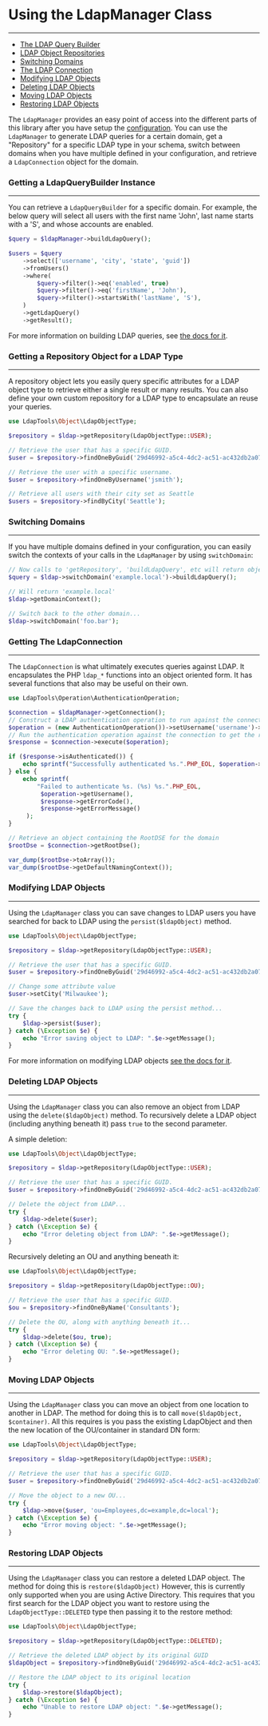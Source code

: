 # Using the LdapManager Class
-----------------------------

* [The LDAP Query Builder](#getting-a-ldapquerybuilder-instance)
* [LDAP Object Repositories](#getting-a-repository-object-for-a-ldap-type)
* [Switching Domains](#switching-domains)
* [The LDAP Connection](#getting-the-ldapconnection)
* [Modifying LDAP Objects](#modifying-ldap-objects)
* [Deleting LDAP Objects](#deleting-ldap-objects)
* [Moving LDAP Objects](#moving-ldap-objects)
* [Restoring LDAP Objects](#restoring-ldap-objects)

The `LdapManager` provides an easy point of access into the different parts of this library after you have setup the
[configuration](../reference/Main-Configuration.md). You can use the `LdapManager` to generate LDAP queries for a
certain domain, get a "Repository" for a specific LDAP type in your schema, switch between domains when you have 
multiple defined in your configuration, and retrieve a `LdapConnection` object for the domain.

### Getting a LdapQueryBuilder Instance
---------------------------------------

You can retrieve a `LdapQueryBuilder` for a specific domain. For example, the below query will select all users with 
the first name 'John', last name starts with a 'S', and whose accounts are enabled.

```php
$query = $ldapManager->buildLdapQuery();

$users = $query
    ->select(['username', 'city', 'state', 'guid'])
    ->fromUsers()
    ->where(
        $query->filter()->eq('enabled', true)
        $query->filter()->eq('firstName', 'John'),
        $query->filter()->startsWith('lastName', 'S'),
    )
    ->getLdapQuery()
    ->getResult();
```

For more information on building LDAP queries, see [the docs for it](./Building-LDAP-Queries.md).

### Getting a Repository Object for a LDAP Type
-----------------------------------------------

A repository object lets you easily query specific attributes for a LDAP object type to retrieve either a single result
or many results. You can also define your own custom repository for a LDAP type to encapsulate an reuse your queries.
 
```php
use LdapTools\Object\LdapObjectType;

$repository = $ldap->getRepository(LdapObjectType::USER);

// Retrieve the user that has a specific GUID.
$user = $repository->findOneByGuid('29d46992-a5c4-4dc2-ac51-ac432db2a078');

// Retrieve the user with a specific username.
$user = $repository->findOneByUsername('jsmith');

// Retrieve all users with their city set as Seattle
$users = $repository->findByCity('Seattle');
```

### Switching Domains
---------------------

If you have multiple domains defined in your configuration, you can easily switch the contexts of your calls in the
`LdapManager` by using `switchDomain`:

```php
// Now calls to 'getRepository', 'buildLdapQuery', etc will return objects that execute in the context of this domain.
$query = $ldap->switchDomain('example.local')->buildLdapQuery();

// Will return 'example.local'
$ldap->getDomainContext();

// Switch back to the other domain...
$ldap->switchDomain('foo.bar');
```

### Getting The LdapConnection
------------------------------

The `LdapConnection` is what ultimately executes queries against LDAP. It encapsulates the PHP `ldap_*` functions into
an object oriented form. It has several functions that also may be useful on their own.
 
```php
use LdapTools\Operation\AuthenticationOperation;

$connection = $ldapManager->getConnection();
// Construct a LDAP authentication operation to run against the connection...
$operation = (new AuthenticationOperation())->setUsername('username')->setPassword('password');
// Run the authentication operation against the connection to get the response object...
$response = $connection->execute($operation);

if ($response->isAuthenticated()) {
    echo sprintf("Successfully authenticated %s.".PHP_EOL, $operation->getUsername());
} else {
    echo sprintf(
        "Failed to authenticate %s. (%s) %s.".PHP_EOL,
         $operation->getUsername(),
         $response->getErrorCode(),
         $response->getErrorMessage()
     );
}

// Retrieve an object containing the RootDSE for the domain
$rootDse = $connection->getRootDse();

var_dump($rootDse->toArray());
var_dump($rootDse->getDefaultNamingContext());
```

### Modifying LDAP Objects
--------------------------

Using the `LdapManager` class you can save changes to LDAP users you have searched for back to LDAP using the
`persist($ldapObject)` method.

```php
use LdapTools\Object\LdapObjectType;

$repository = $ldap->getRepository(LdapObjectType::USER);

// Retrieve the user that has a specific GUID.
$user = $repository->findOneByGuid('29d46992-a5c4-4dc2-ac51-ac432db2a078');

// Change some attribute value
$user->setCity('Milwaukee');

// Save the changes back to LDAP using the persist method...
try {
    $ldap->persist($user);
} catch (\Exception $e) {
    echo "Error saving object to LDAP: ".$e->getMessage();
}
```

For more information on modifying LDAP objects [see the docs for it](./Modifying-LDAP-Objects.md).

### Deleting LDAP Objects
--------------------------

Using the `LdapManager` class you can also remove an object from LDAP using the `delete($ldapObject)` method. To 
recursively delete a LDAP object (including anything beneath it) pass `true` to the second parameter. 

A simple deletion:

```php
use LdapTools\Object\LdapObjectType;

$repository = $ldap->getRepository(LdapObjectType::USER);

// Retrieve the user that has a specific GUID.
$user = $repository->findOneByGuid('29d46992-a5c4-4dc2-ac51-ac432db2a078');

// Delete the object from LDAP...
try {
    $ldap->delete($user);
} catch (\Exception $e) {
    echo "Error deleting object from LDAP: ".$e->getMessage();
}
```

Recursively deleting an OU and anything beneath it:

```php
use LdapTools\Object\LdapObjectType;

$repository = $ldap->getRepository(LdapObjectType::OU);

// Retrieve the user that has a specific GUID.
$ou = $repository->findOneByName('Consultants');

// Delete the OU, along with anything beneath it...
try {
    $ldap->delete($ou, true);
} catch (\Exception $e) {
    echo "Error deleting OU: ".$e->getMessage();
}
```

### Moving LDAP Objects
-----------------------

Using the `LdapManager` class you can move an object from one location to another in LDAP. The method for doing this is 
to call `move($ldapObject, $container)`. All this requires is you pass the existing LdapObject and then the new location
of the OU/container in standard DN form:

```php
use LdapTools\Object\LdapObjectType;

$repository = $ldap->getRepository(LdapObjectType::USER);

// Retrieve the user that has a specific GUID.
$user = $repository->findOneByGuid('29d46992-a5c4-4dc2-ac51-ac432db2a078');

// Move the object to a new OU...
try {
    $ldap->move($user, 'ou=Employees,dc=example,dc=local');
} catch (\Exception $e) {
    echo "Error moving object: ".$e->getMessage();
}
```

### Restoring LDAP Objects
-----------------------

Using the `LdapManager` class you can restore a deleted LDAP object. The method for doing this is `restore($ldapObject)`
However, this is currently only supported when you are using Active Directory. This requires that you first search for
the LDAP object you want to restore using the `LdapObjectType::DELETED` type then passing it to the restore method:

```php
use LdapTools\Object\LdapObjectType;

$repository = $ldap->getRepository(LdapObjectType::DELETED);

// Retrieve the deleted LDAP object by its original GUID
$ldapObject = $repository->findOneByGuid('29d46992-a5c4-4dc2-ac51-ac432db2a078');

// Restore the LDAP object to its original location
try {
    $ldap->restore($ldapObject);
} catch (\Exception $e) {
    echo "Unable to restore LDAP object: ".$e->getMessage();
}
```
